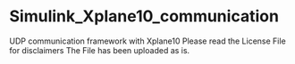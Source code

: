 # Simulink_Xplane10_communication
UDP communication framework with Xplane10
Please read the License File for disclaimers 
The File has been uploaded as is.
